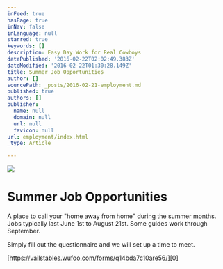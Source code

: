 ```yaml
---
inFeed: true
hasPage: true
inNav: false
inLanguage: null
starred: true
keywords: []
description: Easy Day Work for Real Cowboys
datePublished: '2016-02-22T02:02:49.383Z'
dateModified: '2016-02-22T01:30:28.149Z'
title: Summer Job Opportunities
author: []
sourcePath: _posts/2016-02-21-employment.md
published: true
authors: []
publisher:
  name: null
  domain: null
  url: null
  favicon: null
url: employment/index.html
_type: Article

---
```

![](https://the-grid-user-content.s3-us-west-2.amazonaws.com/f0a86f60-aca8-48e0-982b-f363081a07ab.jpg)

# Summer Job Opportunities

A place to call your "home away from home" during the summer months.  Jobs typically last June 1st to August 21st.  Some guides work through September.  

Simply fill out the questionnaire and we will set up a time to meet.

[https://vailstables.wufoo.com/forms/q14bda7c10are56/][0]

[0]: https://vailstables.wufoo.com/forms/q14bda7c10are56/